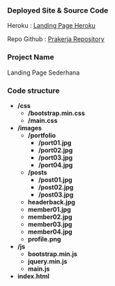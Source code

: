 ### Deployed Site & Source Code
Heroku : [Landing Page Heroku](http://landing-zidni.herokuapp.com/)

Repo Github : [Prakerja Repository](https://github.com/zidni-bwi/prakerja)

### Project Name
Landing Page Sederhana

### Code structure

* **/css**
  + **/bootstrap.min.css**
  + **/main.css**
* **/images**
  + **/portfolio**
    + **/port01.jpg**
    + **/port02.jpg**
    + **/port03.jpg**
    + **/port04.jpg**
  + **/posts**
    + **/post01.jpg**
    + **/post02.jpg**
    + **/post03.jpg**
  + **headerback.jpg**
  + **member01.jpg**
  + **member02.jpg**
  + **member03.jpg**
  + **member04.jpg**
  + **profile.png**
* **/js**
  + **bootstrap.min.js**
  + **jquery.min.js**
  + **main.js**
* **index.html**

